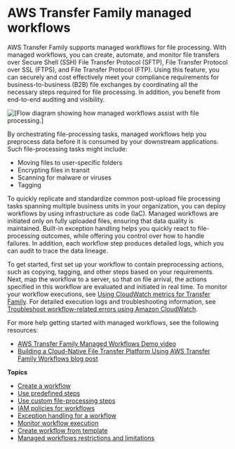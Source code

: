 # AWS Transfer Family managed workflows<a name="transfer-workflows"></a>

 AWS Transfer Family supports managed workflows for file processing\. With managed workflows, you can create, automate, and monitor file transfers over Secure Shell \(SSH\) File Transfer Protocol \(SFTP\), File Transfer Protocol over SSL \(FTPS\), and File Transfer Protocol \(FTP\)\. Using this feature, you can securely and cost effectively meet your compliance requirements for business\-to\-business \(B2B\) file exchanges by coordinating all the necessary steps required for file processing\. In addition, you benefit from end\-to\-end auditing and visibility\. 

![\[Flow diagram showing how managed workflows assist with file processing.\]](http://docs.aws.amazon.com/transfer/latest/userguide/images/workflows-diagram.png)

 

By orchestrating file\-processing tasks, managed workflows help you preprocess data before it is consumed by your downstream applications\. Such file\-processing tasks might include:
+ Moving files to user\-specific folders
+ Encrypting files in transit
+ Scanning for malware or viruses
+ Tagging

To quickly replicate and standardize common post\-upload file processing tasks spanning multiple business units in your organization, you can deploy workflows by using infrastructure as code \(IaC\)\. Managed workflows are initiated only on fully uploaded files, ensuring that data quality is maintained\. Built\-in exception handling helps you quickly react to file\-processing outcomes, while offering you control over how to handle failures\. In addition, each workflow step produces detailed logs, which you can audit to trace the data lineage\.

To get started, first set up your workflow to contain preprocessing actions, such as copying, tagging, and other steps based on your requirements\. Next, map the workflow to a server, so that on file arrival, the actions specified in this workflow are evaluated and initiated in real time\. To monitor your workflow executions, see [Using CloudWatch metrics for Transfer Family](monitoring.md#metrics)\. For detailed execution logs and troubleshooting information, see [Troubleshoot workflow\-related errors using Amazon CloudWatch](troubleshooting.md#workflows-cloudwatch-errors)\.

For more help getting started with managed workflows, see the following resources: 
+ [AWS Transfer Family Managed Workflows Demo video](https://www.youtube.com/watch?v=t-iNqCRospw)
+ [Building a Cloud\-Native File Transfer Platform Using AWS Transfer Family Workflows blog post](http://aws.amazon.com/blogs/architecture/building-a-cloud-native-file-transfer-platform-using-aws-transfer-family-workflows/)

**Topics**
+ [Create a workflow](create-workflow.md)
+ [Use predefined steps](nominal-steps-workflow.md)
+ [Use custom file\-processing steps](custom-step-details.md)
+ [IAM policies for workflows](workflow-execution-role.md)
+ [Exception handling for a workflow](exception-workflow.md)
+ [Monitor workflow execution](cloudwatch-workflow.md)
+ [Create workflow from template](workflow-template.md)
+ [Managed workflows restrictions and limitations](limitations-workflow.md)